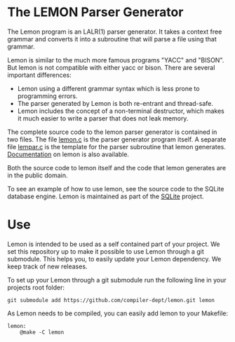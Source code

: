 # The LEMON Parser Generator

The Lemon program is an LALR(1) parser generator. It takes a context free
grammar and converts it into a subroutine that will parse a file using that
grammar.

Lemon is similar to the much more famous programs "YACC" and "BISON". But lemon
is not compatible with either yacc or bison. There are several important
differences:

* Lemon using a different grammar syntax which is less prone to programming
errors.
* The parser generated by Lemon is both re-entrant and thread-safe.
* Lemon includes the concept of a non-terminal destructor, which makes it much
easier to write a parser that does not leak memory.

The complete source code to the lemon parser generator is contained in two
files. The file
[lemon.c](https://github.com/compiler-dept/lemon/blob/master/lemon.c) is the
parser generator program itself. A separate file
[lempar.c](https://github.com/compiler-dept/lemon/blob/master/lemon.c) is the
template for the parser subroutine that lemon generates.
[Documentation](http://compiler-dept.github.io/lemon/) on lemon is also
available.

Both the source code to lemon itself and the code that lemon generates are in
the public domain.

To see an example of how to use lemon, see the source code to the SQLite
database engine. Lemon is maintained as part of the
[SQLite](http://www.sqlite.org/) project.

# Use

Lemon is intended to be used as a self contained part of your project. We set
this repository up to make it possible to use Lemon through a git submodule.
This helps you, to easily update your Lemon dependency. We keep track of new
releases.

To set up your Lemon through a git submodule run the following line in your
projects root folder:

    git submodule add https://github.com/compiler-dept/lemon.git lemon

As Lemon needs to be compiled, you can easily add lemon to your Makefile:

    lemon:
        @make -C lemon
